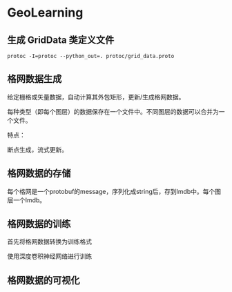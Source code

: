 # GeoLearning


## 生成 GridData 类定义文件
```
protoc -I=protoc --python_out=. protoc/grid_data.proto
```

## 格网数据生成
给定栅格或矢量数据，自动计算其外包矩形，更新/生成格网数据。

每种类型（即每个图层）的数据保存在一个文件中。不同图层的数据可以合并为一个文件。

特点：

断点生成，流式更新。

## 格网数据的存储
每个格网是一个protobuf的message，序列化成string后，存到lmdb中。每个图层一个lmdb。

## 格网数据的训练
首先将格网数据转换为训练格式

使用深度卷积神经网络进行训练

## 格网数据的可视化